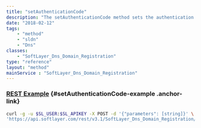 ```yaml
---
title: "setAuthenticationCode"
description: "The setAuthenticationCode method sets the authentication code for the domain. The authentication code is a transfer key and provides an extra level of security, safeguarding domain names from unauthorized transfers. "
date: "2018-02-12"
tags:
    - "method"
    - "sldn"
    - "Dns"
classes:
    - "SoftLayer_Dns_Domain_Registration"
type: "reference"
layout: "method"
mainService : "SoftLayer_Dns_Domain_Registration"
---
```


### [REST Example](#setAuthenticationCode-example) <a href="/article/rest/"><i class="fas fa-question"></i></a> {#setAuthenticationCode-example .anchor-link} 
```bash
curl -g -u $SL_USER:$SL_APIKEY -X POST -d '{"parameters": [string]}' \
'https://api.softlayer.com/rest/v3.1/SoftLayer_Dns_Domain_Registration/{SoftLayer_Dns_Domain_RegistrationID}/setAuthenticationCode'
```
